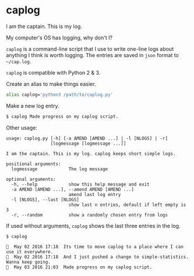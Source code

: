 # caplog

I am the captain. This is my log.

My computer's OS has logging, why don't I?

`caplog` is a command-line script that I use to write one-line logs about anything I think is worth logging.
The entries are saved in `json` format to `~/cap.log`.

`caplog` is compatible with Python 2 & 3.

Create an alias to make things easier.

```bash
alias caplog='python3 /path/to/caplog.py'
```

Make a new log entry.

```bash
$ caplog Made progress on my caplog script.
```

Other usage:

```text
usage: caplog.py [-h] [-a AMEND [AMEND ...] | -l [NLOGS] | -r]
                 [logmessage [logmessage ...]]

I am the captain. This is my log. caplog keeps short simple logs.

positional arguments:
  logmessage            The log message

optional arguments:
  -h, --help            show this help message and exit
  -a AMEND [AMEND ...], --amend AMEND [AMEND ...]
                        amend last log entry
  -l [NLOGS], --last [NLOGS]
                        show last n entries, default if left empty is 3
  -r, --random          show a randomly chosen entry from logs
```

If used without arguments, `caplog` shows the last three entries in the log.

```text
$ caplog

🚩  May 02 2016 17:18  Its time to move caplog to a place where I can use it everywhere.
🚩  May 02 2016 17:18  And I just pushed a change to simple-statistics. Wanna keep going.
🚩  May 03 2016 21:03  Made progress on my caplog script.
```
